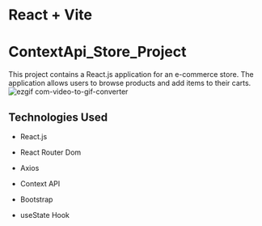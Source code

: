 # React + Vite
  
# ContextApi_Store_Project

This project contains a React.js application for an e-commerce store. The application allows users to browse products and add items to their carts.
![ezgif com-video-to-gif-converter](https://github.com/MeltemPinar/ContextApi_Store_Project/assets/147662901/234e8ace-5db9-4f75-abaa-27947fed2f58)




## Technologies Used

- React.js
  
- React Router Dom
  
- Axios
  
- Context API
  
- Bootstrap
  
- useState Hook
